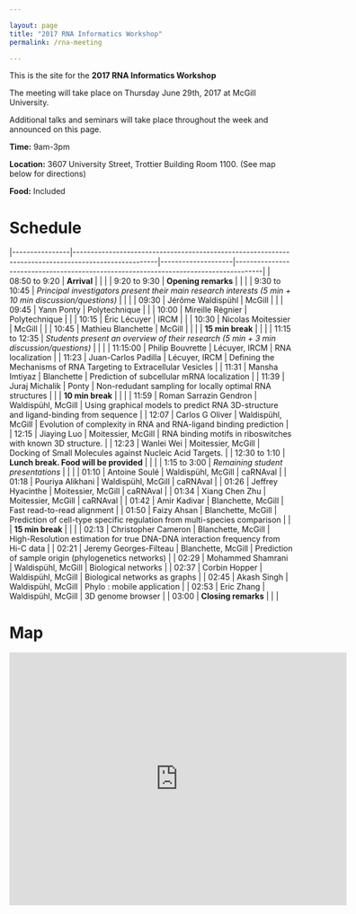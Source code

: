 ```yaml
---

layout: page
title: "2017 RNA Informatics Workshop"
permalink: /rna-meeting

---
```


This is the site for the **2017 RNA Informatics Workshop** 

The meeting will take place on Thursday June 29th, 2017 at McGill University. 

Additional talks and seminars will take place throughout the week and announced on this page.

**Time:** 9am-3pm

**Location:** 3607 University Street, Trottier Building Room 1100. (See map below for directions) 

**Food:** Included

<h1 class="page-heading"> Schedule </h1>

<style>
table {
    border-collapse: collapse;
    width: 100%;
}

th, td {
    text-align: left;
    padding: 8px;
}

tr:nth-child(odd){background-color: #f2f2f2}
</style>

|----------------|-----------------------------------------------------------------------------------------------------|--------------------|-------------------------------------------------------------------------------------| 
| 08:50 to 9:20  | **Arrival**                                                                                             |                    |                                                                                     | 
| 9:20 to 9:30   | **Opening remarks**                                                                                     |                    |                                                                                     | 
| 9:30 to 10:45  | *Principal investigators present their main research interests (5 min + 10 min discussion/questions)* |                    |                                                                                     | 
| 09:30          | Jérôme Waldispühl                                                                                   | McGill             |                                                                                     | 
| 09:45          | Yann Ponty                                                                                          | Polytechnique      |                                                                                     | 
| 10:00          | Mireille Régnier                                                                                    | Polytechnique      |                                                                                     | 
| 10:15          | Éric Lécuyer                                                                                        | IRCM               |                                                                                     | 
| 10:30          | Nicolas Moitessier                                                                                  | McGill             |                                                                                     | 
| 10:45          | Mathieu Blanchette                                                                                  | McGill             |                                                                                     | 
|                | **15 min break**                                                                                        |                    |                                                                                     | 
| 11:15 to 12:35 | *Students present an overview of their research (5 min + 3 min discussion/questions)*                 |                    |                                                                                     | 
| 11:15:00       | Philip Bouvrette                                                                                    | Lécuyer, IRCM      | RNA localization                                                                    | 
| 11:23          | Juan-Carlos Padilla                                                                                 | Lécuyer, IRCM      | Defining the Mechanisms of RNA Targeting to Extracellular Vesicles                  | 
| 11:31          | Mansha Imtiyaz                                                                                      | Blanchette         | Prediction of subcellular mRNA localization                                         | 
| 11:39          | Juraj Michalik                                                                                      | Ponty              | Non-redudant sampling for locally optimal RNA structures                            | 
|                | **10 min break**                                                                                        |                    |                                                                                     | 
| 11:59          |   Roman Sarrazin Gendron                                                                                     | Waldispühl, McGill | Using graphical models to predict RNA 3D-structure and ligand-binding from sequence                                                                            | 
| 12:07          |  Carlos G Oliver                                                                                  | Waldispühl, McGill | Evolution of complexity in RNA and RNA-ligand binding prediction                                                                            | 
| 12:15          | Jiaying Luo                                                                                   | Moitessier, McGill | RNA binding motifs in riboswitches with known 3D structure.                                                                            | 
| 12:23          | Wanlei Wei                                                                                      | Moitessier, McGill | Docking of Small Molecules against Nucleic Acid Targets.                                                                             | 
| 12:30 to 1:10  | **Lunch break. Food will be provided**                                                                  |                    |                                                                                     | 
| 1:15 to 3:00       | *Remaining student presentations*                                                                     |                    |                                                                                     | 
| 01:10          |    Antoine Soulé                                                                            | Waldispühl, McGill | caRNAval | 
| 01:18          | Pouriya Alikhani                                                                                     | Waldispühl, McGill | caRNAval                    | 
| 01:26          |    Jeffrey Hyacinthe                                                                                      | Moitessier, McGill | caRNAval                         | 
| 01:34          |    Xiang Chen Zhu                                                                                       | Moitessier, McGill | caRNAval                            | 
| 01:42          | Amir Kadivar                                                                                        | Blanchette, McGill | Fast read-to-read alignment                                                         | 
| 01:50          | Faizy Ahsan                                                                                         | Blanchette, McGill | Prediction of cell-type specific regulation from multi-species comparison           | 
|                | **15 min break**                                                                                        |                    |                                                                                     | 
| 02:13          | Christopher Cameron                                                                                 | Blanchette, McGill | High-Resolution estimation for true DNA-DNA interaction frequency from Hi-C data    | 
| 02:21          | Jeremy Georges-Filteau                                                                              | Blanchette, McGill | Prediction of sample origin (phylogenetics networks)                                | 
| 02:29          | Mohammed Shamrani                                                                                   | Waldispühl, McGill | Biological networks                                                                 | 
| 02:37          | Corbin Hopper                                                                                       | Waldispühl, McGill | Biological networks as graphs                                                       | 
| 02:45          | Akash Singh                                                                                         | Waldispühl, McGill | Phylo : mobile application                                                          | 
| 02:53          | Eric Zhang                                                                                          | Waldispühl, McGill | 3D genome browser                                                                   | 
| 03:00          | **Closing remarks**                                                                                     |                    |                                                                                     | 




<h1 class="page-heading"> Map </h1>



<iframe src="https://www.google.com/maps/embed?pb=!1m18!1m12!1m3!1d1176.4867019571768!2d-73.58012838649393!3d45.507570734521835!2m3!1f0!2f0!3f0!3m2!1i1024!2i768!4f13.1!3m3!1m2!1s0x4cc91a3829eadafd%3A0x304925aa0c44027d!2sTrottier+Bldg%2C+3630+University+St%2C+Montreal%2C+QC+H3A+2B2!5e0!3m2!1sen!2sca!4v1498238623072" width="600" height="450" frameborder="0" style="border:0" allowfullscreen></iframe>
